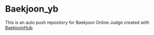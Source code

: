 # Baekjoon_yb
This is an auto push repository for Baekjoon Online Judge created with [BaekjoonHub](https://github.com/BaekjoonHub/BaekjoonHub).
